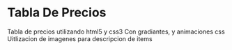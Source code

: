 Tabla De Precios
================

Tabla de precios utilizando html5 y css3
Con gradiantes, y animaciones css
Uitlizacion de imagenes para descripcion de items
